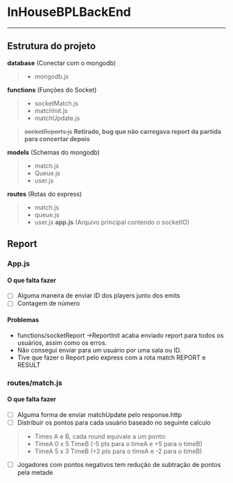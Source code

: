 # InHouseBPLBackEnd

------

## Estrutura do projeto
**database** (Conectar com o mongodb)
  > - mongodb.js 
  
**functions** (Funções do Socket)

  > - socketMatch.js
  > - matchInit.js
  > - matchUpdate.js
  
  > ~~socketReports.js~~ **Retirado, bug que não carregava report da partida para concertar depois**
  
**models** (Schemas do mongodb)
  > - match.js
  > - Queue.js
  > - user.js
  
**routes** (Rotas do express)
  > - match.js
  > - queue.js
  > - user.js
**app.js** (Arquivo principal contendo o socketIO)

## Report
### App.js
#### O que falta fazer
- [ ] Alguma maneira de enviar ID dos players junto dos emits
- [ ] Contagem de número

#### Problemas

- functions/socketReport ->ReportInit acaba enviado report para todos os usuários, assim como os erros.
- Não consegui enviar para um usuário por uma sala ou ID.
- Tive que fazer o Report pelo express com a rota match REPORT e RESULT

### routes/match.js
#### O que falta fazer
- [ ] Alguma forma de enviar matchUpdate pelo response.http
- [ ] Distribuir os pontos para cada usuário baseado no seguinte calculo
> - Times A e B, cada round equivale a um ponto:
> - TimeA 0 x 5 TimeB (-5 pts para o timeA e +5 para o timeB)
> - TimeA 5 x 3 TimeB (+2 pts para o timeA e -2 para o timeB)

- [ ] Jogadores com pontos negativos tem redução de subtração de pontos pela metade
